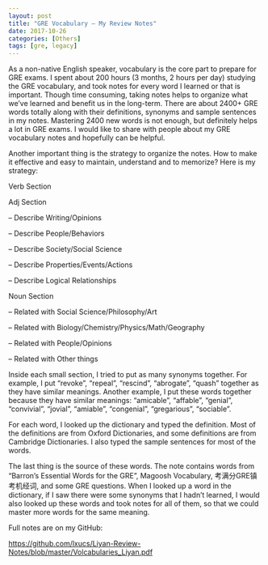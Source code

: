```yaml
---
layout: post
title: "GRE Vocabulary – My Review Notes"
date: 2017-10-26
categories: [Others]
tags: [gre, legacy]
---
```


As a non-native English speaker, vocabulary is the core part to prepare for GRE exams. I spent about 200 hours (3 months, 2 hours per day) studying the GRE vocabulary, and took notes for every word I learned or that is important. Though time consuming, taking notes helps to organize what we’ve learned and benefit us in the long-term. There are about 2400+ GRE words totally along with their definitions, synonyms and sample sentences in my notes. Mastering 2400 new words is not enough, but definitely helps a lot in GRE exams. I would like to share with people about my GRE vocabulary notes and hopefully can be helpful.

Another important thing is the strategy to organize the notes. How to make it effective and easy to maintain, understand and to memorize? Here is my strategy:

Verb Section

Adj Section

– Describe Writing/Opinions

– Describe People/Behaviors

– Describe Society/Social Science

– Describe Properties/Events/Actions

– Describe Logical Relationships

Noun Section

– Related with Social Science/Philosophy/Art

– Related with Biology/Chemistry/Physics/Math/Geography

– Related with People/Opinions

– Related with Other things

Inside each small section, I tried to put as many synonyms together. For example, I put “revoke”, “repeal”, “rescind”, “abrogate”, “quash” together as they have similar meanings. Another example, I put these words together because they have similar meanings: “amicable”, “affable”, “genial”, “convivial”, “jovial”, “amiable”, “congenial”, “gregarious”, “sociable”.

For each word, I looked up the dictionary and typed the definition. Most of the definitions are from Oxford Dictionaries, and some definitions are from Cambridge Dictionaries. I also typed the sample sentences for most of the words.

The last thing is the source of these words. The note contains words from “Barron’s Essential Words for the GRE”, Magoosh Vocabulary, 考满分GRE镇考机经词, and some GRE questions. When I looked up a word in the dictionary, if I saw there were some synonyms that I hadn’t learned, I would also looked up these words and took notes for all of them, so that we could master more words for the same meaning.

Full notes are on my GitHub:

<https://github.com/lxucs/Liyan-Review-Notes/blob/master/Volcabularies_Liyan.pdf>

